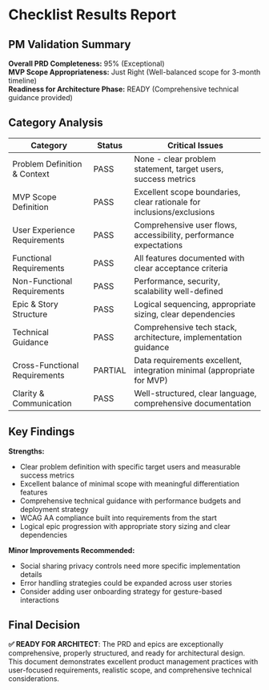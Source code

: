 # Checklist Results Report

## PM Validation Summary
**Overall PRD Completeness:** 95% (Exceptional)  
**MVP Scope Appropriateness:** Just Right (Well-balanced scope for 3-month timeline)  
**Readiness for Architecture Phase:** READY (Comprehensive technical guidance provided)

## Category Analysis
| Category | Status | Critical Issues |
|----------|--------|-----------------|
| Problem Definition & Context | PASS | None - clear problem statement, target users, success metrics |
| MVP Scope Definition | PASS | Excellent scope boundaries, clear rationale for inclusions/exclusions |
| User Experience Requirements | PASS | Comprehensive user flows, accessibility, performance expectations |
| Functional Requirements | PASS | All features documented with clear acceptance criteria |
| Non-Functional Requirements | PASS | Performance, security, scalability well-defined |
| Epic & Story Structure | PASS | Logical sequencing, appropriate sizing, clear dependencies |
| Technical Guidance | PASS | Comprehensive tech stack, architecture, implementation guidance |
| Cross-Functional Requirements | PARTIAL | Data requirements excellent, integration minimal (appropriate for MVP) |
| Clarity & Communication | PASS | Well-structured, clear language, comprehensive documentation |

## Key Findings
**Strengths:**
- Clear problem definition with specific target users and measurable success metrics
- Excellent balance of minimal scope with meaningful differentiation features
- Comprehensive technical guidance with performance budgets and deployment strategy
- WCAG AA compliance built into requirements from the start
- Logical epic progression with appropriate story sizing and clear dependencies

**Minor Improvements Recommended:**
- Social sharing privacy controls need more specific implementation details
- Error handling strategies could be expanded across user stories
- Consider adding user onboarding strategy for gesture-based interactions

## Final Decision
**✅ READY FOR ARCHITECT**: The PRD and epics are exceptionally comprehensive, properly structured, and ready for architectural design. This document demonstrates excellent product management practices with user-focused requirements, realistic scope, and comprehensive technical considerations.
